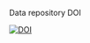 

Data repository DOI

[![DOI](https://zenodo.org/badge/572116685.svg)](https://zenodo.org/doi/10.5281/zenodo.10039780)


